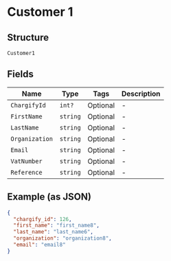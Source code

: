 
# Customer 1

## Structure

`Customer1`

## Fields

| Name | Type | Tags | Description |
|  --- | --- | --- | --- |
| `ChargifyId` | `int?` | Optional | - |
| `FirstName` | `string` | Optional | - |
| `LastName` | `string` | Optional | - |
| `Organization` | `string` | Optional | - |
| `Email` | `string` | Optional | - |
| `VatNumber` | `string` | Optional | - |
| `Reference` | `string` | Optional | - |

## Example (as JSON)

```json
{
  "chargify_id": 126,
  "first_name": "first_name8",
  "last_name": "last_name6",
  "organization": "organization8",
  "email": "email8"
}
```

